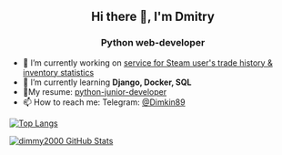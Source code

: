 <h2 align="center">Hi there 👋, I'm Dmitry</h2>
<h3 align="center">Python web-developer</h3>

- 🔭 I’m currently working on [service for Steam user's trade history & inventory statistics](https://github.com/dimmy2000/)
- 🌱 I’m currently learning **Django, Docker, SQL**
- 📑My resume: [python-junior-developer](https://hh.ru/resume/2a560ec2ff090331b70039ed1f387241514364)
- 📫 How to reach me:
Telegram: [@Dimkin89](https://t.me/dimkin89)
<!--

- 👯 I’m looking to collaborate on ...
- 🤔 I’m looking for help with ...
- 💬 Ask me about ...
- 😄 Pronouns: ...
- ⚡ Fun fact: ...
-->
[![Top Langs](https://github-readme-stats.vercel.app/api/top-langs/?username=dimmy2000&layout=compact)](https://github.com/anuraghazra/github-readme-stats)

[![dimmy2000 GitHub Stats](https://github-readme-stats.vercel.app/api?username=dimmy2000&show_icons=true&count_private=true&include_all_commits=true&custom_title=dimmy2000%20GitHub%20Stats)](https://github.com/anuraghazra/github-readme-stats)
